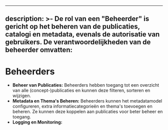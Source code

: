 ***

description: >-
De rol van een "Beheerder" is gericht op het beheren van de publicaties,
catalogi en metadata, evenals de autorisatie van gebruikers. De
verantwoordelijkheden van de beheerder omvatten:
------------------------------------------------

# Beheerders

* **Beheer van Publicaties:** Beheerders hebben toegang tot een overzicht van alle (concept-)publicaties en kunnen deze filteren, sorteren en wijzigen.&#x20;
* **Metadata en Thema's Beheren:** Beheerders kunnen het metadatamodel configureren, extra informatiecategorieën en thema's toevoegen en beheren. Ze kunnen deze koppelen aan publicaties voor beter beheer en toegang.
* **Logging en Monitoring:**

